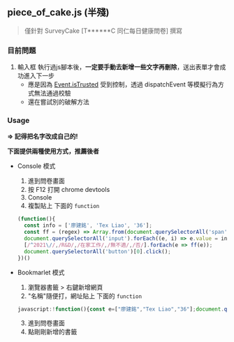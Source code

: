 

## piece_of_cake.js (半殘)

> 僅針對 SurveyCake [T******C 同仁每日健康問卷] 撰寫

### 目前問題
1. 輸入框 執行過js腳本後，**一定要手動去新增一些文字再刪除**，送出表單才會成功進入下一步
    * 應是因為 [Event.isTrusted](https://developer.mozilla.org/zh-TW/docs/Web/API/Event/isTrusted) 受到控制，透過 dispatchEvent 等模擬行為方式無法通過校驗
    * 還在嘗試別的破解方法

### Usage

**=> 記得把名字改成自己的!**

**下面提供兩種使用方式，推薦後者**

* Console 模式
  1. 進到問卷畫面
  2. 按 F12 打開 chrome devtools 
  3. Console 
  4. 複製貼上 下面的 `function` 
  
  ```js
  (function(){
    const info = ['廖建銘', 'Tex Liao', '36'];
    const ff = (regex) => Array.from(document.querySelectorAll('span')).filter(e => regex.test(e.innerText)).forEach((e, i) => !(i % 2) && e.children[0].click());
    document.querySelectorAll('input').forEach((e, i) => e.value = info[i]);
    [/^2021\//,/R&D/,/在家工作/,/無不適/,/否/].forEach(e => ff(e));
    document.querySelectorAll('button')[0].click();  
  })()
  ```
  
* Bookmarlet 模式
  1. 瀏覽器書籤 > 右鍵新增網頁  
  2. "名稱"隨便打，網址貼上 下面的 `function`
  
  ```js
  javascript:!function(){const e=["廖建銘","Tex Liao","36"];document.querySelectorAll("input").forEach((c,r)=>c.value=e[r]),[/^2021\//,/R&D/,/在家工作/,/無不適/,/否/].forEach(e=>(e=>Array.from(document.querySelectorAll("span")).filter(c=>e.test(c.innerText)).forEach((e,c)=>!(c%2)&&e.children[0].click()))(e)),document.querySelectorAll("button")[0].click()}();
  ```
  3. 進到問卷畫面
  4. 點剛剛新增的書籤
